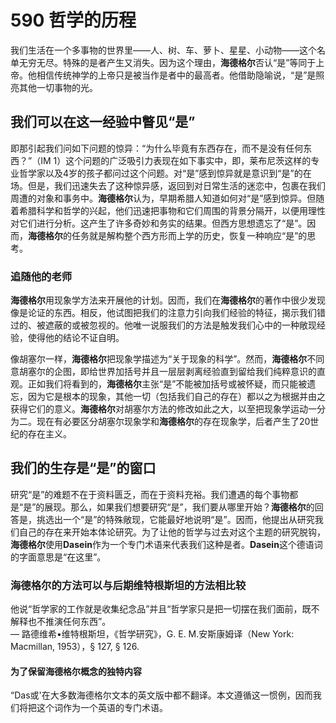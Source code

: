 # 590 哲学的历程

我们生活在一个多事物的世界里——人、树、车、萝卜、星星、小动物——这个名单无穷无尽。特殊的是者产生又消失。因为这个理由，**海德格尔**否认“是”等同于上帝。他相信传统神学的上帝只是被当作是者中的最高者。他借助隐喻说，“是”是照亮其他一切事物的光。

## 我们可以在这一经验中瞥见“是”

即那引起我们问如下问题的惊异：“为什么毕竟有东西存在，而不是没有任何东西？”（IM 1）这个问题的广泛吸引力表现在如下事实中，即，莱布尼茨这样的专业哲学家以及4岁的孩子都问过这个问题。对“是”感到惊异就是意识到“是”的在场。但是，我们迅速失去了这种惊异感，返回到对日常生活的迷恋中，包裹在我们周遭的对象和事务中。**海德格尔**认为，早期希腊人知道如何对“是”感到惊异。但随着希腊科学和哲学的兴起，他们迅速把事物和它们周围的背景分隔开，以便用理性对它们进行分析。这产生了许多奇妙和务实的结果。但西方思想遗忘了“是”。因而，**海德格尔**的任务就是解构整个西方形而上学的历史，恢复一种响应“是”的思考。

### 追随他的老师

**海德格尔**用现象学方法来开展他的计划。因而，我们在**海德格尔**的著作中很少发现像是论证的东西。相反，他试图把我们的注意力引向我们经验的特征，揭示我们错过的、被遮蔽的或被忽视的。他唯一说服我们的方法是触发我们心中的一种敞现经验，使得他的结论不证自明。

像胡塞尔一样，**海德格尔**把现象学描述为“关于现象的科学”。然而，**海德格尔**不同意胡塞尔的企图，即给世界加括号并且一层层剥离经验直到留给我们纯粹意识的直观。正如我们将看到的，**海德格尔**主张“是”不能被加括号或被怀疑，而只能被遗忘，因为它是根本的现象，其他一切（包括我们自己的存在）都以之为根据并由之获得它们的意义。**海德格尔**对胡塞尔方法的修改如此之大，以至把现象学运动一分为二。现在有必要区分胡塞尔现象学和**海德格尔**的存在现象学，后者产生了20世纪的存在主义。

## 我们的生存是“是”的窗口

研究“是”的难题不在于资料匮乏，而在于资料充裕。我们遭遇的每个事物都是“是”的展现。那么，如果我们想要研究“是”，我们要从哪里开始？**海德格尔**的回答是，挑选出一个“是”的特殊敞现，它能最好地说明“是”。因而，他提出从研究我们自己的存在来开始本体论研究。为了让他的哲学与过去对这个主题的研究脱钩，**海德格尔**使用**Dasein**作为一个专门术语来代表我们这种是者。**Dasein**这个德语词的字面意思是“在这里”。

### 海德格尔的方法可以与后期维特根斯坦的方法相比较

他说“哲学家的工作就是收集纪念品”并且“哲学家只是把一切摆在我们面前，既不解释也不推演任何东西”。  
— 路德维希•维特根斯坦，《哲学研究》，G. E. M.安斯康姆译（New York: Macmillan, 1953），§ 127, § 126.

#### 为了保留海德格尔概念的独特内容

“Das或'在大多数海德格尔文本的英文版中都不翻译。本文遵循这一惯例，因而我们将把这个词作为一个英语的专门术语。